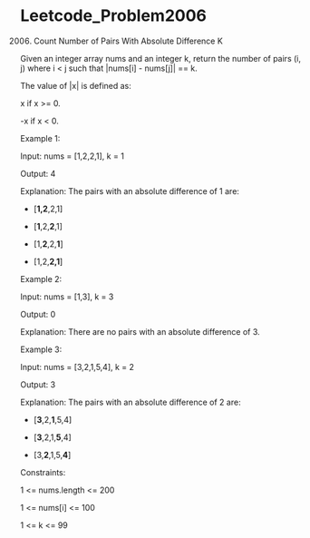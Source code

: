 # Leetcode_Problem2006




2006. Count Number of Pairs With Absolute Difference K



Given an integer array nums and an integer k, return the number of pairs (i, j) where i < j such that |nums[i] - nums[j]| == k.





The value of |x| is defined as:




x if x >= 0.




-x if x < 0.
 

Example 1:




Input: nums = [1,2,2,1], k = 1





Output: 4





Explanation: The pairs with an absolute difference of 1 are:





- [**1,2**,2,1]     





- [**1**,2,**2**,1]





- [1,**2**,2,**1**]





- [1,2,**2,1**]






Example 2:





Input: nums = [1,3], k = 3





Output: 0





Explanation: There are no pairs with an absolute difference of 3.





Example 3:







Input: nums = [3,2,1,5,4], k = 2





Output: 3






Explanation: The pairs with an absolute difference of 2 are:






- [**3**,2,**1**,5,4]







- [**3**,2,1,**5**,4]








- [3,**2**,1,5,**4**]

 





Constraints:






1 <= nums.length <= 200







1 <= nums[i] <= 100






1 <= k <= 99

